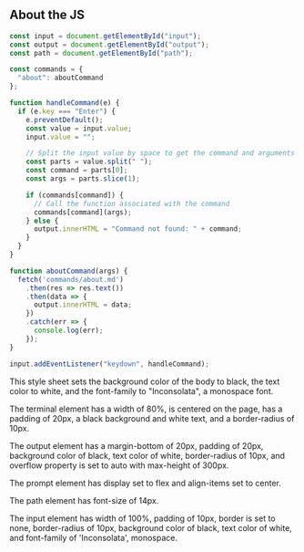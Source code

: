 ## About the JS

```js
const input = document.getElementById("input");
const output = document.getElementById("output");
const path = document.getElementById("path");

const commands = {
  "about": aboutCommand
};

function handleCommand(e) {
  if (e.key === "Enter") {
    e.preventDefault();
    const value = input.value;
    input.value = "";

    // Split the input value by space to get the command and arguments
    const parts = value.split(" ");
    const command = parts[0];
    const args = parts.slice(1);

    if (commands[command]) {
      // Call the function associated with the command
      commands[command](args);
    } else {
      output.innerHTML = "Command not found: " + command;
    }
  }
}

function aboutCommand(args) {
  fetch('commands/about.md')
    .then(res => res.text())
    .then(data => {
      output.innerHTML = data;
    })
    .catch(err => {
      console.log(err);
    });
}

input.addEventListener("keydown", handleCommand);
```

This style sheet sets the background color of the body to black, the text color to white, and the font-family to "Inconsolata", a monospace font.

The terminal element has a width of 80%, is centered on the page, has a padding of 20px, a black background and white text, and a border-radius of 10px.

The output element has a margin-bottom of 20px, padding of 20px, background color of black, text color of white, border-radius of 10px, and overflow property is set to auto with max-height of 300px.

The prompt element has display set to flex and align-items set to center.

The path element has font-size of 14px.

The input element has width of 100%, padding of 10px, border is set to none, border-radius of 10px, background color of black, text color of white, and font-family of 'Inconsolata', monospace.
